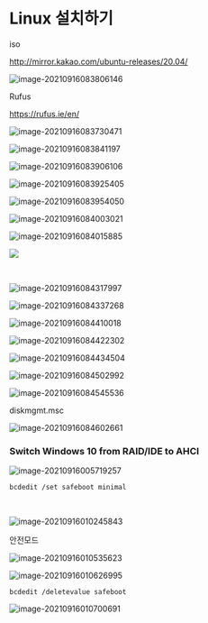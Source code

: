 # Linux 설치하기



iso

http://mirror.kakao.com/ubuntu-releases/20.04/

![image-20210916083806146](install.assets/image-20210916083806146.png)



Rufus

https://rufus.ie/en/

![image-20210916083730471](install.assets/image-20210916083730471.png)



![image-20210916083841197](install.assets/image-20210916083841197.png)



![image-20210916083906106](install.assets/image-20210916083906106.png)



![image-20210916083925405](install.assets/image-20210916083925405.png)



![image-20210916083954050](install.assets/image-20210916083954050.png)



![image-20210916084003021](install.assets/image-20210916084003021.png)



![image-20210916084015885](install.assets/image-20210916084015885.png)





![](install.assets/image-20210916084256538.png)



​	

![image-20210916084317997](install.assets/image-20210916084317997.png)



![image-20210916084337268](install.assets/image-20210916084337268.png)



![image-20210916084410018](install.assets/image-20210916084410018.png)



![image-20210916084422302](install.assets/image-20210916084422302.png)





![image-20210916084434504](install.assets/image-20210916084434504.png)





![image-20210916084502992](install.assets/image-20210916084502992.png)



![image-20210916084545536](install.assets/image-20210916084545536.png)

diskmgmt.msc



![image-20210916084602661](install.assets/image-20210916084602661.png)





### Switch Windows 10 from RAID/IDE to AHCI





![image-20210916005719257](install.assets/image-20210916005719257.png)





```
bcdedit /set safeboot minimal
```

​	

![image-20210916010245843](install.assets/image-20210916010245843.png)



안전모드



![image-20210916010535623](install.assets/image-20210916010535623.png)



![image-20210916010626995](install.assets/image-20210916010626995.png)



```
bcdedit /deletevalue safeboot
```



![image-20210916010700691](install.assets/image-20210916010700691.png)
